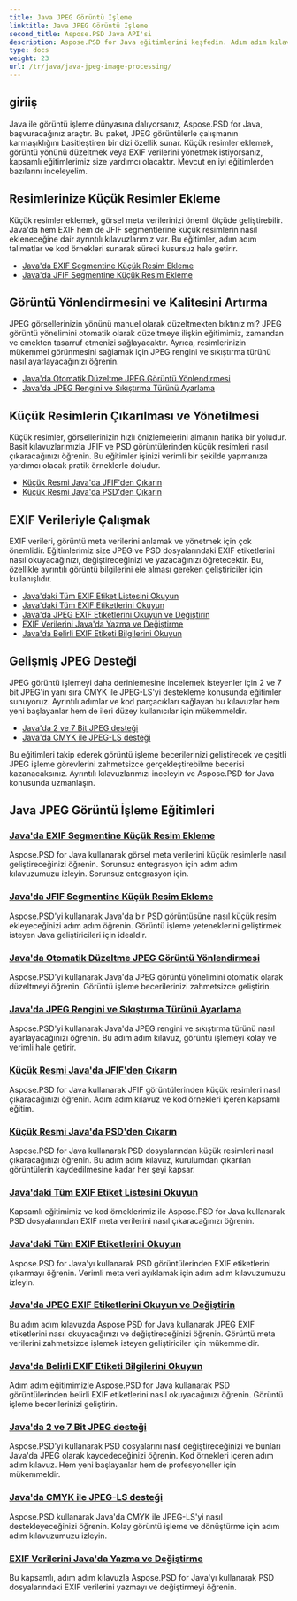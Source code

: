 ```yaml
---
title: Java JPEG Görüntü İşleme
linktitle: Java JPEG Görüntü İşleme
second_title: Aspose.PSD Java API'si
description: Aspose.PSD for Java eğitimlerini keşfedin. Adım adım kılavuzlar ve kod örnekleriyle EXIF, JFIF, JPEG işlemeyi ve daha fazlasını yönetmeyi öğrenin.
type: docs
weight: 23
url: /tr/java/java-jpeg-image-processing/
---
```


## giriiş

Java ile görüntü işleme dünyasına dalıyorsanız, Aspose.PSD for Java, başvuracağınız araçtır. Bu paket, JPEG görüntülerle çalışmanın karmaşıklığını basitleştiren bir dizi özellik sunar. Küçük resimler eklemek, görüntü yönünü düzeltmek veya EXIF verilerini yönetmek istiyorsanız, kapsamlı eğitimlerimiz size yardımcı olacaktır. Mevcut en iyi eğitimlerden bazılarını inceleyelim.

## Resimlerinize Küçük Resimler Ekleme

Küçük resimler eklemek, görsel meta verilerinizi önemli ölçüde geliştirebilir. Java'da hem EXIF hem de JFIF segmentlerine küçük resimlerin nasıl ekleneceğine dair ayrıntılı kılavuzlarımız var. Bu eğitimler, adım adım talimatlar ve kod örnekleri sunarak süreci kusursuz hale getirir.

- [Java'da EXIF Segmentine Küçük Resim Ekleme](./add-thumbnail-to-exif-segment-java/)
- [Java'da JFIF Segmentine Küçük Resim Ekleme](./add-thumbnail-to-jfif-segment-java/)

## Görüntü Yönlendirmesini ve Kalitesini Artırma

JPEG görsellerinizin yönünü manuel olarak düzeltmekten bıktınız mı? JPEG görüntü yönelimini otomatik olarak düzeltmeye ilişkin eğitimimiz, zamandan ve emekten tasarruf etmenizi sağlayacaktır. Ayrıca, resimlerinizin mükemmel görünmesini sağlamak için JPEG rengini ve sıkıştırma türünü nasıl ayarlayacağınızı öğrenin.

- [Java'da Otomatik Düzeltme JPEG Görüntü Yönlendirmesi](./auto-correct-jpeg-image-orientation-java/)
- [Java'da JPEG Rengini ve Sıkıştırma Türünü Ayarlama](./set-jpeg-color-compression-type-java/)

## Küçük Resimlerin Çıkarılması ve Yönetilmesi

Küçük resimler, görsellerinizin hızlı önizlemelerini almanın harika bir yoludur. Basit kılavuzlarımızla JFIF ve PSD görüntülerinden küçük resimleri nasıl çıkaracağınızı öğrenin. Bu eğitimler işinizi verimli bir şekilde yapmanıza yardımcı olacak pratik örneklerle doludur.

- [Küçük Resmi Java'da JFIF'den Çıkarın](./extract-thumbnail-from-jfif-java/)
- [Küçük Resmi Java'da PSD'den Çıkarın](./extract-thumbnail-from-psd-java/)

## EXIF Verileriyle Çalışmak

EXIF verileri, görüntü meta verilerini anlamak ve yönetmek için çok önemlidir. Eğitimlerimiz size JPEG ve PSD dosyalarındaki EXIF etiketlerini nasıl okuyacağınızı, değiştireceğinizi ve yazacağınızı öğretecektir. Bu, özellikle ayrıntılı görüntü bilgilerini ele alması gereken geliştiriciler için kullanışlıdır.

- [Java'daki Tüm EXIF Etiket Listesini Okuyun](./read-all-exif-tag-list-java/)
- [Java'daki Tüm EXIF Etiketlerini Okuyun](./read-all-exif-tags-java/)
- [Java'da JPEG EXIF Etiketlerini Okuyun ve Değiştirin](./read-modify-jpeg-exif-tags-java/)
- [EXIF Verilerini Java'da Yazma ve Değiştirme](./write-modify-exif-data-java/)
- [Java'da Belirli EXIF Etiketi Bilgilerini Okuyun](./read-specific-exif-tags-info-java/)

## Gelişmiş JPEG Desteği

JPEG görüntü işlemeyi daha derinlemesine incelemek isteyenler için 2 ve 7 bit JPEG'in yanı sıra CMYK ile JPEG-LS'yi destekleme konusunda eğitimler sunuyoruz. Ayrıntılı adımlar ve kod parçacıkları sağlayan bu kılavuzlar hem yeni başlayanlar hem de ileri düzey kullanıcılar için mükemmeldir.

- [Java'da 2 ve 7 Bit JPEG desteği](./support-2-7-bits-jpeg-java/)
- [Java'da CMYK ile JPEG-LS desteği](./support-jpeg-ls-cmyk-java/)

Bu eğitimleri takip ederek görüntü işleme becerilerinizi geliştirecek ve çeşitli JPEG işleme görevlerini zahmetsizce gerçekleştirebilme becerisi kazanacaksınız. Ayrıntılı kılavuzlarımızı inceleyin ve Aspose.PSD for Java konusunda uzmanlaşın.
## Java JPEG Görüntü İşleme Eğitimleri
### [Java'da EXIF Segmentine Küçük Resim Ekleme](./add-thumbnail-to-exif-segment-java/)
Aspose.PSD for Java kullanarak görsel meta verilerini küçük resimlerle nasıl geliştireceğinizi öğrenin. Sorunsuz entegrasyon için adım adım kılavuzumuzu izleyin. Sorunsuz entegrasyon için.
### [Java'da JFIF Segmentine Küçük Resim Ekleme](./add-thumbnail-to-jfif-segment-java/)
Aspose.PSD'yi kullanarak Java'da bir PSD görüntüsüne nasıl küçük resim ekleyeceğinizi adım adım öğrenin. Görüntü işleme yeteneklerini geliştirmek isteyen Java geliştiricileri için idealdir.
### [Java'da Otomatik Düzeltme JPEG Görüntü Yönlendirmesi](./auto-correct-jpeg-image-orientation-java/)
Aspose.PSD'yi kullanarak Java'da JPEG görüntü yönelimini otomatik olarak düzeltmeyi öğrenin. Görüntü işleme becerilerinizi zahmetsizce geliştirin.
### [Java'da JPEG Rengini ve Sıkıştırma Türünü Ayarlama](./set-jpeg-color-compression-type-java/)
Aspose.PSD'yi kullanarak Java'da JPEG rengini ve sıkıştırma türünü nasıl ayarlayacağınızı öğrenin. Bu adım adım kılavuz, görüntü işlemeyi kolay ve verimli hale getirir.
### [Küçük Resmi Java'da JFIF'den Çıkarın](./extract-thumbnail-from-jfif-java/)
Aspose.PSD for Java kullanarak JFIF görüntülerinden küçük resimleri nasıl çıkaracağınızı öğrenin. Adım adım kılavuz ve kod örnekleri içeren kapsamlı eğitim.
### [Küçük Resmi Java'da PSD'den Çıkarın](./extract-thumbnail-from-psd-java/)
Aspose.PSD for Java kullanarak PSD dosyalarından küçük resimleri nasıl çıkaracağınızı öğrenin. Bu adım adım kılavuz, kurulumdan çıkarılan görüntülerin kaydedilmesine kadar her şeyi kapsar.
### [Java'daki Tüm EXIF Etiket Listesini Okuyun](./read-all-exif-tag-list-java/)
Kapsamlı eğitimimiz ve kod örneklerimiz ile Aspose.PSD for Java kullanarak PSD dosyalarından EXIF meta verilerini nasıl çıkaracağınızı öğrenin.
### [Java'daki Tüm EXIF Etiketlerini Okuyun](./read-all-exif-tags-java/)
Aspose.PSD for Java'yı kullanarak PSD görüntülerinden EXIF etiketlerini çıkarmayı öğrenin. Verimli meta veri ayıklamak için adım adım kılavuzumuzu izleyin.
### [Java'da JPEG EXIF Etiketlerini Okuyun ve Değiştirin](./read-modify-jpeg-exif-tags-java/)
Bu adım adım kılavuzda Aspose.PSD for Java kullanarak JPEG EXIF etiketlerini nasıl okuyacağınızı ve değiştireceğinizi öğrenin. Görüntü meta verilerini zahmetsizce işlemek isteyen geliştiriciler için mükemmeldir.
### [Java'da Belirli EXIF Etiketi Bilgilerini Okuyun](./read-specific-exif-tags-info-java/)
Adım adım eğitimimizle Aspose.PSD for Java kullanarak PSD görüntülerinden belirli EXIF etiketlerini nasıl okuyacağınızı öğrenin. Görüntü işleme becerilerinizi geliştirin.
### [Java'da 2 ve 7 Bit JPEG desteği](./support-2-7-bits-jpeg-java/)
Aspose.PSD'yi kullanarak PSD dosyalarını nasıl değiştireceğinizi ve bunları Java'da JPEG olarak kaydedeceğinizi öğrenin. Kod örnekleri içeren adım adım kılavuz. Hem yeni başlayanlar hem de profesyoneller için mükemmeldir.
### [Java'da CMYK ile JPEG-LS desteği](./support-jpeg-ls-cmyk-java/)
Aspose.PSD kullanarak Java'da CMYK ile JPEG-LS'yi nasıl destekleyeceğinizi öğrenin. Kolay görüntü işleme ve dönüştürme için adım adım kılavuzumuzu izleyin.
### [EXIF Verilerini Java'da Yazma ve Değiştirme](./write-modify-exif-data-java/)
Bu kapsamlı, adım adım kılavuzla Aspose.PSD for Java'yı kullanarak PSD dosyalarındaki EXIF verilerini yazmayı ve değiştirmeyi öğrenin.
